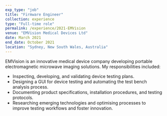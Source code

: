 ```yaml
---
exp_type: "job"
title: "Firmware Engineer"
collection: experience
type: "Full-time role"
permalink: /experience/2021-EMVision
venue: "EMVision Medical Devices Ltd"
date: March 2021
end_date: October 2021
location: "Sydney, New South Wales, Australia"
---
```


EMVision is an innovative medical device company developing portable electromagnetic microwave imaging solutions. My responsibilities included:
- Inspecting, developing, and validating device testing plans.
- Designing a GUI for device testing and automating the test bench analysis process.
- Documenting product specifications, installation procedures, and testing protocols.
- Researching emerging technologies and optimising processes to improve testing workflows and foster innovation.